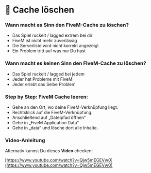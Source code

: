# 📂 Cache löschen

### Wann macht es Sinn den FiveM-Cache zu löschen? <a href="#0-toc-title" id="0-toc-title"></a>

* Das Spiel ruckelt / lagged extrem bei dir
* FiveM ist nicht mehr zuverlässig
* Die Serverliste wird nicht korrekt angezeigt
* Ein Problem tritt auf was nur Du hast

### Wann macht es keinen Sinn den FiveM-Cache zu löschen? <a href="#1-toc-title" id="1-toc-title"></a>

* Das Spiel ruckelt / lagged bei jedem
* Jeder hat Probleme mit FiveM
* Jeder erlebt das Selbe Problem

### Step by Step: FiveM Cache leeren: <a href="#2-toc-title" id="2-toc-title"></a>

* Gehe an den Ort, wo deine FiveM-Verknüpfung liegt.
* Rechtsklick auf die FiveM-Verknüpfung.
* Anschließend auf „Dateipfad öffnen“
* Gehe in „FiveM Application Data“
* Gehe in „data“ und lösche dort alle Inhalte.

### Video-Anleitung <a href="#3-toc-title" id="3-toc-title"></a>

Alternativ kannst Du dieses **Video** checken:

[https://www.youtube.com/watch?v=Qjw5mEGEVw0](https://www.youtube.com/watch?v=Qjw5mEGEVw0)
